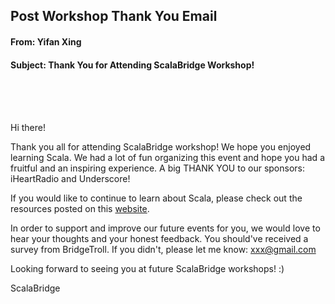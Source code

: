 ## Post Workshop Thank You Email


#### From: Yifan Xing

#### Subject: Thank You for Attending ScalaBridge Workshop!



<br>
<br>
<br>

Hi there!

Thank you all for attending ScalaBridge workshop! We hope you enjoyed learning Scala. We had a lot of fun organizing this event and hope you had a fruitful and an inspiring experience. A big THANK YOU to our sponsors: iHeartRadio and Underscore!

If you would like to continue to learn about Scala, please check out the resources posted on this [website](https://scalabridge.gitbooks.io/curriculum/content/resources.html).

In order to support and improve our future events for you, we would love to hear your thoughts and your honest feedback. You should've received a survey from BridgeTroll. If you didn't, please let me know: xxx@gmail.com

Looking forward to seeing you at future ScalaBridge workshops! :)

ScalaBridge


